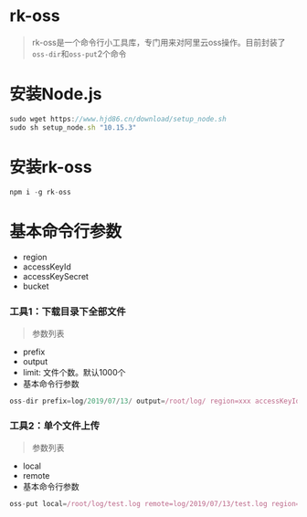 # rk-oss

> rk-oss是一个命令行小工具库，专门用来对阿里云oss操作。目前封装了`oss-dir`和`oss-put`2个命令

# 安装Node.js

```javascript
sudo wget https://www.hjd86.cn/download/setup_node.sh 
sudo sh setup_node.sh "10.15.3"
```

# 安装rk-oss

```javascript
npm i -g rk-oss
```

# 基本命令行参数

* region
* accessKeyId
* accessKeySecret
* bucket

<h3>工具1：下载目录下全部文件</h3>

> 参数列表

* prefix
* output
* limit: 文件个数。默认1000个
* 基本命令行参数

```javascript
oss-dir prefix=log/2019/07/13/ output=/root/log/ region=xxx accessKeyId=xxx accessKeySecret=xxx bucket=xxx
```

<h3>工具2：单个文件上传</h3>

> 参数列表

* local
* remote
* 基本命令行参数

```javascript
oss-put local=/root/log/test.log remote=log/2019/07/13/test.log region=xxx accessKeyId=xxx accessKeySecret=xxx bucket=xxx
```
